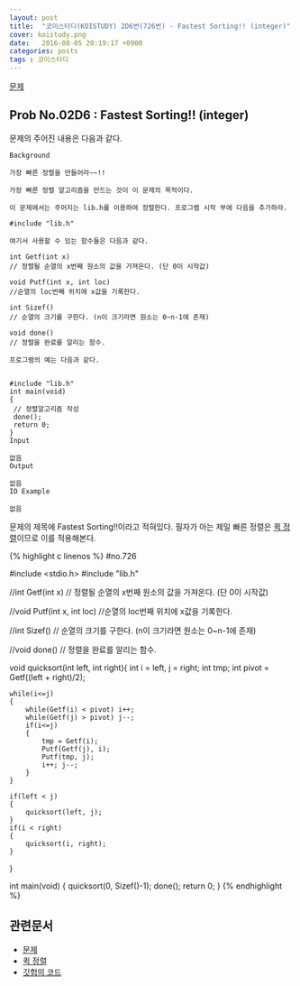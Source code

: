 ```yaml
---
layout: post
title:  "코이스터디(KOISTUDY) 2D6번(726번) - Fastest Sorting!! (integer)"
cover: koistudy.png
date:   2016-08-05 20:19:17 +0900
categories: posts
tags : 코이스터디
---
```


[문제](http://koistudy.net/?mid=prob_page&NO=726)

## Prob No.02D6 : Fastest Sorting!! (integer)

문제의 주어진 내용은 다음과 같다.

    Background

    가장 빠른 정렬을 만들어라~~!!

    가장 빠른 정렬 알고리즘을 만드는 것이 이 문제의 목적이다.

    이 문제에서는 주어지는 lib.h를 이용하여 정렬한다. 프로그램 시작 부에 다음을 추가하라.

    #include "lib.h"

    여기서 사용할 수 있는 함수들은 다음과 같다.

    int Getf(int x)
    // 정렬될 순열의 x번째 원소의 값을 가져온다. (단 0이 시작값)

    void Putf(int x, int loc)
    //순열의 loc번째 위치에 x값을 기록한다.

    int Sizef()
    // 순열의 크기를 구한다. (n이 크기라면 원소는 0~n-1에 존재)

    void done()
    // 정렬을 완료를 알리는 함수.

    프로그램의 예는 다음과 같다.


    #include "lib.h"
    int main(void)
    {
     // 정렬알고리즘 작성
     done();
     return 0;
    }
    Input

    없음
    Output

    없음
    IO Example

    없음

문제의 제목에 Fastest Sorting!!이라고 적혀있다. 필자가 아는 제일 빠른 정렬은 [퀵 정렬](https://ko.wikipedia.org/wiki/%ED%80%B5_%EC%A0%95%EB%A0%AC)이므로 이를 적용해본다.

{% highlight c linenos %}
#no.726

#include <stdio.h>
#include "lib.h"

//int Getf(int x)
// 정렬될 순열의 x번째 원소의 값을 가져온다. (단 0이 시작값)

//void Putf(int x, int loc)
//순열의 loc번째 위치에 x값을 기록한다.

//int Sizef()
// 순열의 크기를 구한다. (n이 크기라면 원소는 0~n-1에 존재)

//void done()
// 정렬을 완료를 알리는 함수.

void quicksort(int left, int right){
	int i = left, j = right;
	int tmp;
	int pivot = Getf((left + right)/2);

	while(i<=j)
	{
		while(Getf(i) < pivot) i++;
		while(Getf(j) > pivot) j--;
		if(i<=j)
		{
			tmp = Getf(i);
			Putf(Getf(j), i);
			Putf(tmp, j);
			i++; j--;
		}
	}

	if(left < j)
	{
		quicksort(left, j);
	}
	if(i < right)
	{
		quicksort(i, right);
	}
}

int main(void)
{
	quicksort(0, Sizef()-1);
	done();
	return 0;
}
{% endhighlight %}

## 관련문서

- [문제](http://koistudy.net/?mid=prob_page&NO=726)
- [퀵 정렬](https://ko.wikipedia.org/wiki/%ED%80%B5_%EC%A0%95%EB%A0%AC)
- [깃헙의 코드](https://github.com/NugiSquare/C_Study/blob/master/koistudy/no726.c)
